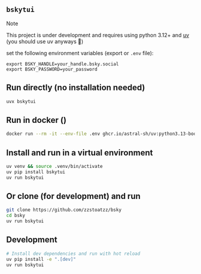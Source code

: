 ## `bskytui`

> [!NOTE]
> This project is under development and requires using python 3.12+ and [uv](https://docs.astral.sh/uv/getting-started/) (you should use uv anyways 🙂)

set the following environment variables (export or `.env` file):
```
export BSKY_HANDLE=your_handle.bsky.social
export BSKY_PASSWORD=your_password
```

## Run directly (no installation needed)
```bash
uvx bskytui
```

## Run in docker ()
```bash
docker run --rm -it --env-file .env ghcr.io/astral-sh/uv:python3.13-bookworm-slim uvx bskytui
```


## Install and run in a virtual environment
```bash
uv venv && source .venv/bin/activate
uv pip install bskytui
uv run bskytui
```

## Or clone (for development) and run
```bash
git clone https://github.com/zzstoatzz/bsky
cd bsky
uv run bskytui
```

## Development
```bash
# Install dev dependencies and run with hot reload
uv pip install -e ".[dev]"
uv run bskytui
```